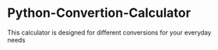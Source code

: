 # Python-Convertion-Calculator
This calculator is designed for different conversions for your everyday needs
